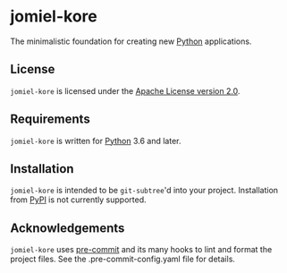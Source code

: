 # jomiel-kore

The minimalistic foundation for creating new [Python] applications.

## License

`jomiel-kore` is licensed under the [Apache License version 2.0][aplv2].

## Requirements

`jomiel-kore` is written for [Python] 3.6 and later.

## Installation

`jomiel-kore` is intended to be `git-subtree`'d into your project.
Installation from [PyPI] is not currently supported.

## Acknowledgements

`jomiel-kore` uses [pre-commit] and its many hooks to lint and format
the project files. See the .pre-commit-config.yaml file for details.

[python]: https://www.python.org/about/gettingstarted/
[aplv2]: https://www.tldrlegal.com/l/apache2
[pre-commit]: https://pre-commit.com/
[pypi]: https://pypi.org
